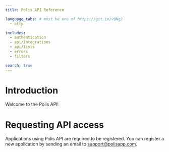 ```yaml
---
title: Polis API Reference

language_tabs: # must be one of https://git.io/vQNgJ
  - http

includes:
  - authentication
  - api/integrations
  - api/lists
  - errors
  - filters

search: true
---
```


# Introduction

Welcome to the Polis API!

# Requesting API access

Applications using Polis API are required to be registered. You can register a new application by sending an email to <support@polisapp.com>.
